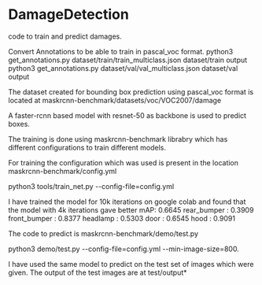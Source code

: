 # DamageDetection
code to train and predict damages.

Convert Annotations to be able to train in pascal_voc format. 
python3 get_annotations.py dataset/train/train_multiclass.json dataset/train output
python3 get_annotations.py dataset/val/val_multiclass.json dataset/val output

The dataset created for bounding box prediction using pascal_voc format is located at 
maskrcnn-benchmark/datasets/voc/VOC2007/damage

A faster-rcnn based model with resnet-50 as backbone is used to predict boxes. 

The training is done using maskrcnn-benchmark librabry which has different configurations to train different models.

For training the configuration which was used is present in the location maskrcnn-benchmark/config.yml

python3 tools/train_net.py --config-file=config.yml

I have trained the model for 10k iterations on google colab and found that the model with 4k iterations gave better
mAP: 0.6645
rear_bumper     : 0.3909
front_bumper    : 0.8377
headlamp        : 0.5303
door            : 0.6545
hood            : 0.9091

The code to predict is maskrcnn-benchmark/demo/test.py 

python3 demo/test.py --config-file=config.yml --min-image-size=800.

I have used the same model to predict on the test set of images which were given. 
The output of the test images are at test/output*


